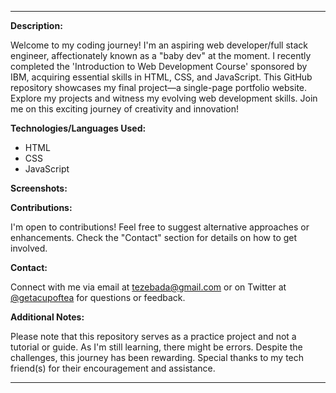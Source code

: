 
---

**Description:**

Welcome to my coding journey! I'm an aspiring web developer/full stack engineer, affectionately known as a "baby dev" at the moment. I recently completed the 'Introduction to Web Development Course' sponsored by IBM, acquiring essential skills in HTML, CSS, and JavaScript. This GitHub repository showcases my final project—a single-page portfolio website. Explore my projects and witness my evolving web development skills. Join me on this exciting journey of creativity and innovation!

**Technologies/Languages Used:**

- HTML
- CSS
- JavaScript

**Screenshots:**


**Contributions:**

I'm open to contributions! Feel free to suggest alternative approaches or enhancements. Check the "Contact" section for details on how to get involved.

**Contact:**

Connect with me via email at tezebada@gmail.com or on Twitter at [@getacupoftea](https://twitter.com/getacupoftea) for questions or feedback.

**Additional Notes:**

Please note that this repository serves as a practice project and not a tutorial or guide. As I'm still learning, there might be errors. Despite the challenges, this journey has been rewarding. Special thanks to my tech friend(s) for their encouragement and assistance.

--- 

